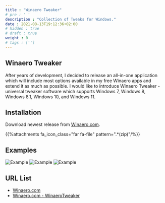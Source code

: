 ```yaml
---
title : "Winaero Tweaker"
# pre : ' '
description : "Collection of Tweaks for Windows."
date : 2021-08-13T19:12:36+02:00
# hidden : true
# draft : true
weight : 0
# tags : ['']
---
```


## Winaero Tweaker

After years of development, I decided to release an all-in-one application which will include most options available in my free Winaero apps and extend it as much as possible. I would like to introduce Winaero Tweaker - universal tweaker software which supports Windows 7, Windows 8, Windows 8.1, Windows 10, and Windows 11.

## Installation

Download newest release from [Winaero.com](https://winaero.com/winaero-tweaker/).

{{%attachments fa_icon_class="far fa-file" pattern=".*(zip)"/%}}

## Examples

![Example](images/example-1.png)
![Example](images/example-2.png)
![Example](images/example-3.png)

## URL List

* [Winaero.com](https://winaero.com/)
* [Winaero.com - WinaeroTweaker](https://winaero.com/winaero-tweaker/)
